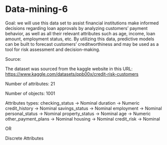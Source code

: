 # Data-mining-6
Goal:
we will use this data set to assist financial institutions make informed decisions regarding loan approvals by analyzing customers’ payment behavior, as well as all their relevant attributes such as age, income, loan amount, employment status, etc. By utilizing this data, predictive models can be built to forecast customers’ creditworthiness and may be used as a tool for risk assessment and decision-making.


Source:

The dataset was sourced from the kaggle website in this URL:
https://www.kaggle.com/datasets/ppb00x/credit-risk-customers 

Number of attributes: 21

Number of objects: 1001

Attributes types:
checking_status -> Nominal
duration -> Numeric
credit_history -> Nominal
savings_status -> Nominal 
employment -> Nominal 
personal_status -> Nominal
property_status -> Nominal
age -> Numeric 
other_payment_plans -> Nominal
housing -> Nominal
credit_risk -> Nominal

OR

Discrete Attributes
